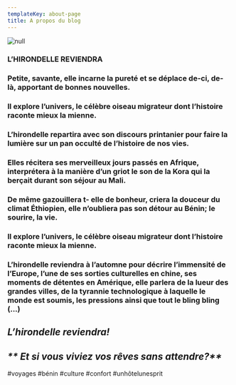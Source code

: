```yaml
---
templateKey: about-page
title: A propos du blog
---
```

![null](/img/50160294_438208796716506_8071088489510207488_n.jpg)

### L’HIRONDELLE REVIENDRA

### Petite, savante, elle incarne la pureté et se déplace de-ci, de-là, apportant de bonnes nouvelles.

### Il explore l’univers, le célèbre oiseau migrateur dont l’histoire raconte mieux la mienne.

### 

### L’hirondelle repartira avec son discours printanier pour faire la lumière sur un pan occulté de l’histoire de nos vies.

### Elles récitera ses merveilleux jours passés en Afrique, interprétera à la manière d’un griot le son de la Kora qui la berçait durant son séjour au Mali.

### De même gazouillera t- elle de bonheur, criera la douceur du climat Éthiopien, elle n’oubliera pas son détour au Bénin; le sourire, la vie.

### 

### Il explore l’univers, le célèbre oiseau migrateur dont l’histoire raconte mieux la mienne.

### 

### L’hirondelle reviendra à l’automne pour décrire l’immensité de l’Europe, l’une de ses sorties culturelles en chine, ses moments de détentes en Amérique, elle parlera de la lueur des grandes villes, de la tyrannie technologique à laquelle le monde est soumis, les pressions ainsi que tout le bling bling (...)

## _**L’hirondelle reviendra!**_

## _** Et si vous viviez vos rêves sans attendre?**_

\#voyages #bénin #culture #confort #unhôtelunesprit

### 

###

